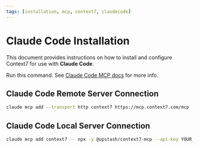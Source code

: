 ```yaml
---
tags: [installation, mcp, context7, claudecode]
---
```


# Claude Code Installation

This document provides instructions on how to install and configure Context7 for use with **Claude Code**.

Run this command. See [Claude Code MCP docs](https://docs.anthropic.com/en/docs/claude-code/mcp) for more info.

## Claude Code Remote Server Connection

```sh
claude mcp add --transport http context7 https://mcp.context7.com/mcp --header "CONTEXT7_API_KEY: YOUR_API_KEY"
```

## Claude Code Local Server Connection

```sh
claude mcp add context7 -- npx -y @upstash/context7-mcp --api-key YOUR_API_KEY
```
